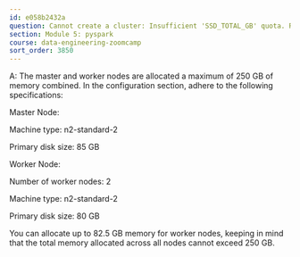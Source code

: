 ```yaml
---
id: e058b2432a
question: Cannot create a cluster: Insufficient 'SSD_TOTAL_GB' quota. Requested 500.0, available 250.0.
section: Module 5: pyspark
course: data-engineering-zoomcamp
sort_order: 3850
---
```


A: The master and worker nodes are allocated a maximum of 250 GB of memory combined. In the configuration section, adhere to the following specifications:

Master Node:

Machine type: n2-standard-2

Primary disk size: 85 GB

Worker Node:

Number of worker nodes: 2

Machine type: n2-standard-2

Primary disk size: 80 GB

You can allocate up to 82.5 GB memory for worker nodes, keeping in mind that the total memory allocated across all nodes cannot exceed 250 GB.

